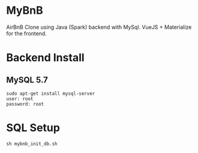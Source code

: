 # MyBnB

AirBnB Clone using Java (Spark) backend with MySql. VueJS + Materialize for the frontend.

# Backend Install
## MySQL 5.7
```
sudo apt-get install mysql-server
user: root
password: root
```

# SQL Setup
```sql
sh mybnb_init_db.sh
```

